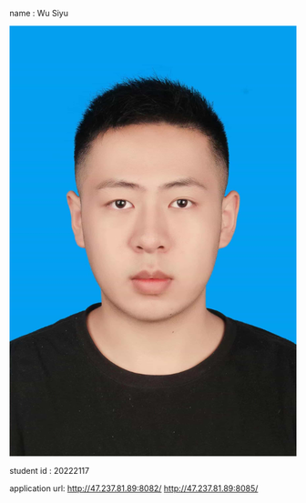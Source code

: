 name   :  Wu Siyu



![a](html/a.jpg)



student id   :  20222117



application url:  http://47.237.81.89:8082/
http://47.237.81.89:8085/









